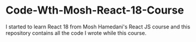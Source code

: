 # Code-Wth-Mosh-React-18-Course
 I started to learn React 18 from Mosh Hamedani's React JS course and this repository contains all the code I wrote while this course.
